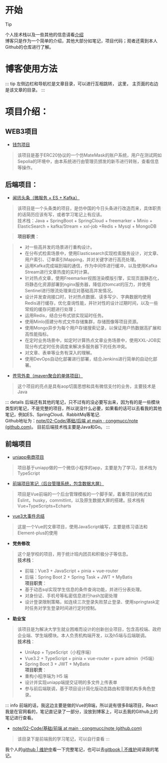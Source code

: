 # 开始
> [!TIP]
> 个人技术栈以及一些其他的信息请看[介绍](./introduce.md)<br>
博客只是作为一个简单的介绍，其他大部分如笔记，项目代码；观者还需到本人Github的仓库进行了解。

# 博客使用方法
::: tip
左侧边栏和导航栏是文章目录，可以进行互相跳转，
这里，
主页面的右边是该文章的目录。
:::



# 项目介绍：

## WEB3项目
- [钱包项目](../project/WEB3/钱包项目/钱包项目.md)
> 该项目是基于ERC20协议的一个仿MateMask的账户系统，用户在测试网如Sepolia的环境中，由本系统进行由管理员颁发的新币进行转账，查看信息等操作。

## 后端项目：
- [闻讯头条（微服务 + ES + Kafka）](../project/闻讯头条/闻讯头条.md)
> 该项目是一个头条类的项目，是仿中国的今日头条进行改造而来，具体职责的话简历应该有写，或者学习笔记上有应该。<br>
技术栈：Java + SpringBoot + SpringCloud + freemarker + Minio + ElasticSearch + kafka/Stream + xxl-job +Redis + Mysql + MongoDB<br>

> **项目职责**：

> - 对一些高并发的场景进行重构设计。
> - 在分布式检索场景中，使用Elasticsearch实现检索服务设计，对文章、用户索引、订单索引Mapping，并对关键字进行高亮处理。
> - 运用Kafka完成端到端的通信，作为中间件进行缓冲，以及使用Kafka Stream进行文章热度的实时计算。
> - 针对热点文章，使用Freemarker视图渲染模版引擎，实现页面静态化，将静态化资源部署到nginx服务器，降低对tomcat的压力，并使用Sentinel进行限流处理来应对基础高并发情况。
> - 设计并发查询接口时，针对热点数据、读多写少、字典数据均使用Redis进行缓存，优化查询性能，并针对性的设计过期时间，以及一些常规的缓存问题进行处理；
> - 运用Redis，结合分布式锁实现延时任务。
> - 使用MinIo搭建分布式文件存储集群，存储图像等项目资源。
> - 使用Mongo异步为每个用户存储搜索记录，以保证用户热数据高扩展和高性能指标。
> - 在定时业务场景中，如定时计算热点文章业务场景中，使用XXL-JOB实现分布式定时任务调度来解决多服务器下的任务冲突。
> - 对文章、表单等业务有深入的理解。
> - 使用DevOps自动化部署进行部署，结合Jenkins进行简单的自动化部署。
>

- [苍穹外卖（maven聚合的单体项目）](../project/苍穹外卖.md)
> 这个项目的亮点是具有aop切面思想和具有微信支付的业务，主要技术是Java



::: details
后端还有其他的笔记，只不过有的没必要写出来，因为有的是一些模块类型的笔记，不是完整的项目，所以说没什么必要，如果看的话可以去看我的其他笔记，例如ES、SpringCloud、RabbitMq等笔记.<br>
Github地址为：[note/02-Code/基础/后端 at main · congmucc/note (github.com)](https://github.com/congmucc/note/tree/main/02-Code/基础/后端)。
目前后端技术栈主要是Java和Go。
:::

## 前端项目
- [uniapp电商项目](../project/uniapp电商项目/uniapp电商项目.md)
> 项目基于uniapp做的一个微信小程序的app，主要是为了学习，技术栈为TypeScript

- [前端项目笔记（后台管理系统，包含数据大屏）](../project/前端项目笔记/前端项目笔记.md)
> 项目是Vue前端的一个后台管理模板的一个脚手架，着重项目的格式如Eslint，husky，commitlint，以及原生数据大屏的搭建。技术栈有Vue+TypeScripts+Echarts

- [vue3大事件总结](https://github.com/congmucc/note/blob/main/02-Code/%E5%AE%9E%E6%88%98%E7%AC%94%E8%AE%B0/%E9%A1%B9%E7%9B%AE%E7%AC%94%E8%AE%B0/Java%2BVue/vue3%E5%A4%A7%E4%BA%8B%E4%BB%B6%E9%A1%B9%E7%9B%AE%E6%80%BB%E7%BB%93.md)
> 这是一个Vue的文章项目，使用JavaScript编写，主要是练习语法和Element-plus的使用

- **党务修改**
> 这个是学校的项目，用于统计班内团员和积极分子等信息。<br>
> **技术栈**：<br>
> - 前端：Vue3 + JavaScript + pinia + vue-router
> - 后端：Spring Boot 2 + Spring Task + JWT + MyBatis<br>
**项目职责**：<br>
> - 基于动态sql实现学生信息的条件查询功能，并进行分表处理。
> - 对身份证、手机号等私密信息进行hash加密处理
> - 设计登录限制策略，如连续三次登录失败禁止登录、使用springtask定时任务对学生登录时间进行定时控制。

- **助业宝**
> 该项目是为解决大学生就业困难而设计的创新创业项目，包含高校端、政府企业端、学生端模块。本人负责机构端开发，以及h5端与后端联调。<br>
**技术栈**：<br>
> - UniApp + TypeScript（小程序端）
> - Vue3.2 + TypeScript + pinia + vue-router + pure admin（H5端）
> - Spring Boot 3 + JWT + MyBatis<br>
**项目职责**：<br>
> - 重构小程序端为 H5 端
> - 设计并实现uniapp端提交证明的多文件上传表单
> - 参与前后端联调，基于项目设计简化版动态路由和管理机构多角色登录。


::: info
前端的话，我这边主要是做的Vue的B端，所以说有很多B端项目，React我是在官网看的，笔记直记录了一部分，没放到博客上，可以去我的Github上的笔记进行查看。
- [note/02-Code/基础/前端 at main · congmucc/note (github.com)](https://github.com/congmucc/note/tree/main/02-Code/%E5%9F%BA%E7%A1%80/%E5%89%8D%E7%AB%AF)
> 该目录下是前端我的学习笔记，可以自行查看
:::


我个人的[github | 维护中](https://github.com/congmucc/note)看一下完整笔记，也可以去[gitbook | 不维护](https://congmu.gitbook.io/note/)阅读我的笔记。